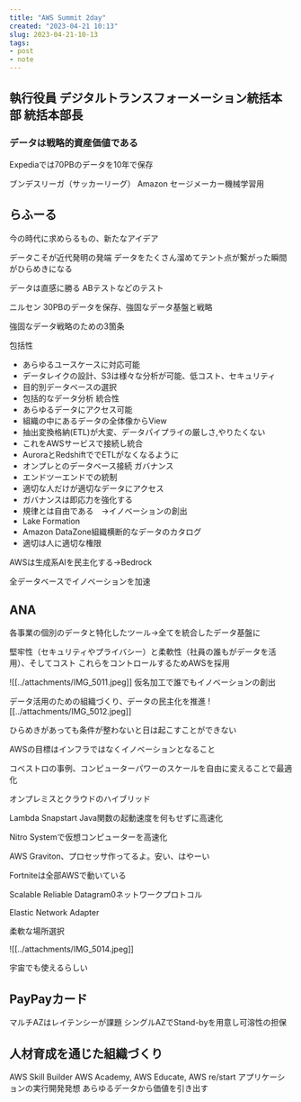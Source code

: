 ```yaml
---
title: "AWS Summit 2day"
created: "2023-04-21 10:13"
slug: 2023-04-21-10-13
tags:
- post
- note
---
```


## 執行役員 デジタルトランスフォーメーション統括本部 統括本部長

### データは戦略的資産価値である

Expediaでは70PBのデータを10年で保存

ブンデスリーガ（サッカーリーグ）
Amazon セージメーカー機械学習用

## らふーる

今の時代に求めらるもの、新たなアイデア

データこそが近代発明の発端
データをたくさん溜めてテント点が繋がった瞬間がひらめきになる

データは直感に勝る
ABテストなどのテスト

ニルセン 30PBのデータを保存、強固なデータ基盤と戦略

強固なデータ戦略のための3箇条

包括性
- あらゆるユースケースに対応可能
- データレイクの設計、S3は様々な分析が可能、低コスト、セキュリティ
- 目的別データベースの選択
- 包括的なデータ分析
統合性
- あらゆるデータにアクセス可能
- 組織の中にあるデータの全体像からView
- 抽出変換格納(ETL)が大変、データパイプライの厳しさ,やりたくない
- これをAWSサービスで接続し統合
- AuroraとRedshiftででETLがなくなるように
- オンプレとのデータベース接続
ガバナンス
- エンドツーエンドでの統制
- 適切な人だけが適切なデータにアクセス
- ガバナンスは即応力を強化する
- 規律とは自由である　→イノベーションの創出
- Lake Formation
- Amazon DataZone組織横断的なデータのカタログ
- 適切は人に適切な権限



AWSは生成系AIを民主化する→Bedrock

全データベースでイノベーションを加速

## ANA

各事業の個別のデータと特化したツール→全てを統合したデータ基盤に

堅牢性（セキュリティやプライバシー）と柔軟性（社員の誰もがデータを活用）、そしてコスト
これらをコントロールするためAWSを採用

![[../attachments/IMG_5011.jpeg]]
仮名加工で誰でもイノベーションの創出

データ活用のための組織づくり、データの民主化を推進
![[../attachments/IMG_5012.jpeg]]

ひらめきがあっても条件が整わないと日は起こすことができない

AWSの目標はインフラではなくイノベーションとなること

コベストロの事例、コンピューターパワーのスケールを自由に変えることで最適化

オンプレミスとクラウドのハイブリッド

Lambda Snapstart Java関数の起動速度を何もせずに高速化

Nitro Systemで仮想コンピューターを高速化

AWS Graviton、プロセッサ作ってるよ。安い、はやーい

Fortniteは全部AWSで動いている

Scalable Reliable Datagram0ネットワークプロトコル

Elastic Network Adapter

柔軟な場所選択

![[../attachments/IMG_5014.jpeg]]

宇宙でも使えるらしい

## PayPayカード

マルチAZはレイテンシーが課題
シングルAZでStand-byを用意し可溶性の担保

## 人材育成を通じた組織づくり

AWS Skill Builder
AWS Academy, AWS Educate, AWS re/start
アプリケーションの実行開発発想
あらゆるデータから価値を引き出す